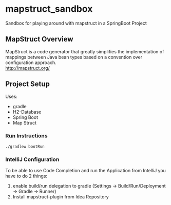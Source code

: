 # mapstruct_sandbox
Sandbox for playing around with mapstruct in a SpringBoot Project

## MapStruct Overview

MapStruct is a code generator that greatly simplifies the implementation of mappings between Java bean types based on a convention over configuration approach.\
http://mapstruct.org/

## Project Setup

Uses:
* gradle
* H2-Database
* Spring Boot
* Map Struct

### Run Instructions

`./gradlew bootRun`

### IntelliJ Configuration

To be able to use Code Completion and run the Application from IntelliJ you have to do 2 things:
1. enable build/run delegation to gradle (Settings -> Build/Run/Deployment -> Gradle -> Runner) 
2. Install mapstruct-plugin from Idea Repository